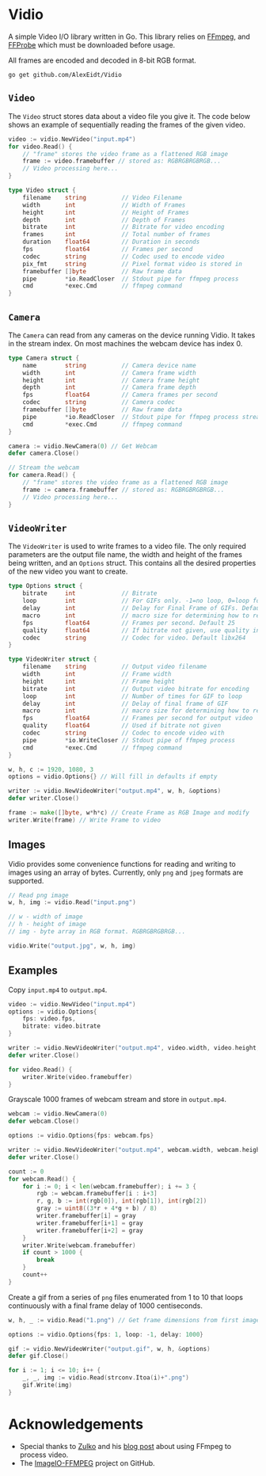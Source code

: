 # Vidio

A simple Video I/O library written in Go. This library relies on [FFmpeg](https://www.ffmpeg.org/), and [FFProbe](https://www.ffmpeg.org/) which must be downloaded before usage.

All frames are encoded and decoded in 8-bit RGB format.

```
go get github.com/AlexEidt/Vidio
```

## `Video`

The `Video` struct stores data about a video file you give it. The code below shows an example of sequentially reading the frames of the given video.

```go
video := vidio.NewVideo("input.mp4")
for video.Read() {
	// "frame" stores the video frame as a flattened RGB image
	frame := video.framebuffer // stored as: RGBRGBRGBRGB...
	// Video processing here...
}
```

```go
type Video struct {
	filename    string          // Video Filename
	width       int             // Width of Frames
	height      int             // Height of Frames
	depth       int             // Depth of Frames
	bitrate     int             // Bitrate for video encoding
	frames      int             // Total number of frames
	duration    float64         // Duration in seconds
	fps         float64         // Frames per second
	codec       string          // Codec used to encode video
	pix_fmt     string          // Pixel format video is stored in
	framebuffer []byte          // Raw frame data
	pipe        *io.ReadCloser  // Stdout pipe for ffmpeg process
	cmd         *exec.Cmd       // ffmpeg command
}
```

## `Camera`

The `Camera` can read from any cameras on the device running Vidio. It takes in the stream index. On most machines the webcam device has index 0.

```go
type Camera struct {
	name        string          // Camera device name
	width       int             // Camera frame width
	height      int             // Camera frame height
	depth       int             // Camera frame depth
	fps         float64         // Camera frames per second
	codec       string          // Camera codec
	framebuffer []byte          // Raw frame data
	pipe        *io.ReadCloser  // Stdout pipe for ffmpeg process streaming webcam
	cmd         *exec.Cmd       // ffmpeg command
}
```

```go
camera := vidio.NewCamera(0) // Get Webcam
defer camera.Close()

// Stream the webcam
for camera.Read() {
	// "frame" stores the video frame as a flattened RGB image
	frame := camera.framebuffer // stored as: RGBRGBRGBRGB...
	// Video processing here...
}
```

## `VideoWriter`

The `VideoWriter` is used to write frames to a video file. The only required parameters are the output file name, the width and height of the frames being written, and an `Options` struct. This contains all the desired properties of the new video you want to create.

```go
type Options struct {
	bitrate     int             // Bitrate
	loop        int             // For GIFs only. -1=no loop, 0=loop forever, >0=loop n times
	delay       int             // Delay for Final Frame of GIFs. Default -1 (Use same delay as previous frame)
	macro       int             // macro size for determining how to resize frames for codecs. Default 16
	fps         float64         // Frames per second. Default 25
	quality     float64         // If bitrate not given, use quality instead. Must be between 0 and 1. 0:best, 1:worst
	codec       string          // Codec for video. Default libx264
}
```

```go
type VideoWriter struct {
	filename    string          // Output video filename
	width       int             // Frame width
	height      int             // Frame height
	bitrate     int             // Output video bitrate for encoding
	loop        int             // Number of times for GIF to loop
	delay       int             // Delay of final frame of GIF
	macro       int             // macro size for determining how to resize frames for codecs
	fps         float64         // Frames per second for output video
	quality     float64         // Used if bitrate not given
	codec       string          // Codec to encode video with
	pipe        *io.WriteCloser // Stdout pipe of ffmpeg process
	cmd         *exec.Cmd       // ffmpeg command
}
```

```go
w, h, c := 1920, 1080, 3
options = vidio.Options{} // Will fill in defaults if empty

writer := vidio.NewVideoWriter("output.mp4", w, h, &options)
defer writer.Close()

frame := make([]byte, w*h*c) // Create Frame as RGB Image and modify
writer.Write(frame) // Write Frame to video
```

## Images

Vidio provides some convenience functions for reading and writing to images using an array of bytes. Currently, only `png` and `jpeg` formats are supported.

```go
// Read png image
w, h, img := vidio.Read("input.png")

// w - width of image
// h - height of image
// img - byte array in RGB format. RGBRGBRGBRGB...

vidio.Write("output.jpg", w, h, img)
```

## Examples

Copy `input.mp4` to `output.mp4`.

```go
video := vidio.NewVideo("input.mp4")
options := vidio.Options{
	fps: video.fps,
	bitrate: video.bitrate
}

writer := vidio.NewVideoWriter("output.mp4", video.width, video.height, &options)
defer writer.Close()

for video.Read() {
    writer.Write(video.framebuffer)
}
```

Grayscale 1000 frames of webcam stream and store in `output.mp4`.

```go
webcam := vidio.NewCamera(0)
defer webcam.Close()

options := vidio.Options{fps: webcam.fps}

writer := vidio.NewVideoWriter("output.mp4", webcam.width, webcam.height, &options)
defer writer.Close()

count := 0
for webcam.Read() {
	for i := 0; i < len(webcam.framebuffer); i += 3 {
		rgb := webcam.framebuffer[i : i+3]
		r, g, b := int(rgb[0]), int(rgb[1]), int(rgb[2])
		gray := uint8((3*r + 4*g + b) / 8)
		writer.framebuffer[i] = gray
		writer.framebuffer[i+1] = gray
		writer.framebuffer[i+2] = gray
	}
	writer.Write(webcam.framebuffer)
	if count > 1000 {
		break
	}
	count++
}
```

Create a gif from a series of `png` files enumerated from 1 to 10 that loops continuously with a final frame delay of 1000 centiseconds.

```go
w, h, _ := vidio.Read("1.png") // Get frame dimensions from first image

options := vidio.Options{fps: 1, loop: -1, delay: 1000}

gif := vidio.NewVideoWriter("output.gif", w, h, &options)
defer gif.Close()

for i := 1; i <= 10; i++ {
	_, _, img := vidio.Read(strconv.Itoa(i)+".png")
	gif.Write(img)
}
```

# Acknowledgements

* Special thanks to [Zulko](http://zulko.github.io/) and his [blog post](http://zulko.github.io/blog/2013/09/27/read-and-write-video-frames-in-python-using-ffmpeg/) about using FFmpeg to process video.
* The [ImageIO-FFMPEG](https://github.com/imageio/imageio-ffmpeg/) project on GitHub.